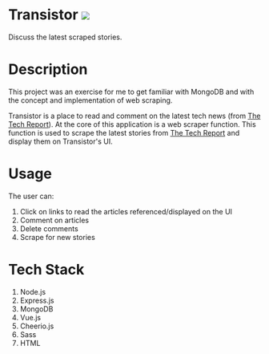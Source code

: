 # Transistor ![](https://cdn.pixabay.com/photo/2012/04/24/17/43/transistor-40613_960_720.png)
Discuss the latest scraped stories.

# Description
This project was an exercise for me to get familiar with MongoDB and with the concept and implementation of web scraping.

Transistor is a place to read and comment on the latest tech news (from [The Tech Report](https://techreport.com/)). At the core of this application is a web scraper function. This function is used to scrape the latest stories from [The Tech Report](https://techreport.com/) and display them on Transistor's UI.

# Usage
The user can:

1. Click on links to read the articles referenced/displayed on the UI
2. Comment on articles
3. Delete comments
4. Scrape for new stories

# Tech Stack

1. Node.js
2. Express.js
3. MongoDB
4. Vue.js
5. Cheerio.js
6. Sass
7. HTML
